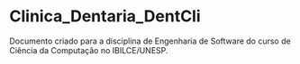 # Clinica_Dentaria_DentCli
Documento criado para a disciplina de Engenharia de Software do curso de Ciência da Computação no IBILCE/UNESP.
